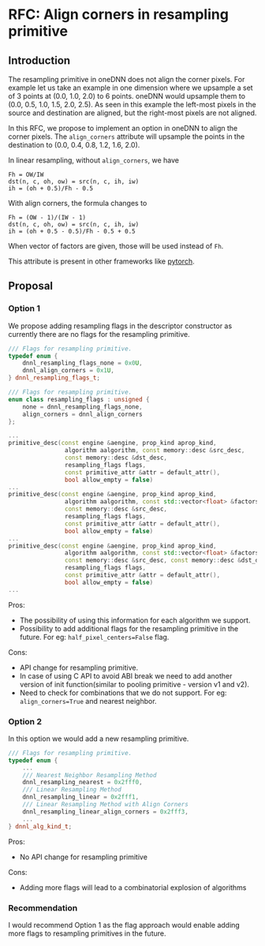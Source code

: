 # RFC: Align corners in resampling primitive

## Introduction

The resampling primitive in oneDNN does not align the corner pixels.
For example let us take an example in one dimension where we upsample a set of
3 points at (0.0, 1.0, 2.0) to 6 points. oneDNN would upsample them to
(0.0, 0.5, 1.0, 1.5, 2.0, 2.5). As seen in this example the left-most pixels in
the source and destination are aligned, but the right-most pixels are not
aligned.

In this RFC, we propose to implement an option in oneDNN to align the
corner pixels. The `align_corners` attribute will upsample the points in the
destination to (0.0, 0.4, 0.8, 1.2, 1.6, 2.0).

In linear resampling, without `align_corners`, we have
```
Fh = OW/IW
dst(n, c, oh, ow) = src(n, c, ih, iw)
ih = (oh + 0.5)/Fh - 0.5
```

With align corners, the formula changes to
```
Fh = (OW - 1)/(IW - 1)
dst(n, c, oh, ow) = src(n, c, ih, iw)
ih = (oh + 0.5 - 0.5)/Fh - 0.5 + 0.5
```

When vector of factors are given, those will be used instead of `Fh`.

This attribute is present in other frameworks like [pytorch](https://github.com/pytorch/pytorch/blob/3b966a6ce3d39122998a362c2b4cb95e34a79d0b/aten/src/ATen/native/UpSample.h#L34).

## Proposal

### Option 1

We propose adding resampling flags in the descriptor constructor
as currently there are no flags for the resampling primitive.

``` cpp
/// Flags for resampling primitive.
typedef enum {
    dnnl_resampling_flags_none = 0x0U,
    dnnl_align_corners = 0x1U,
} dnnl_resampling_flags_t;
```

``` cpp
/// Flags for resampling primitive.
enum class resampling_flags : unsigned {
    none = dnnl_resampling_flags_none,
    align_corners = dnnl_align_corners
};
```

``` cpp
...
primitive_desc(const engine &aengine, prop_kind aprop_kind,
                algorithm aalgorithm, const memory::desc &src_desc,
                const memory::desc &dst_desc,
                resampling_flags flags,
                const primitive_attr &attr = default_attr(),
                bool allow_empty = false)
...
primitive_desc(const engine &aengine, prop_kind aprop_kind,
                algorithm aalgorithm, const std::vector<float> &factors,
                const memory::desc &src_desc,
                resampling_flags flags,
                const primitive_attr &attr = default_attr(),
                bool allow_empty = false)
...
primitive_desc(const engine &aengine, prop_kind aprop_kind,
                algorithm aalgorithm, const std::vector<float> &factors,
                const memory::desc &src_desc, const memory::desc &dst_desc,
                resampling_flags flags,
                const primitive_attr &attr = default_attr(),
                bool allow_empty = false)
...
```

Pros:
- The possibility of using this information for each algorithm we support.
- Possibility to add additional flags for the resampling primitive in the future.
  For eg: `half_pixel_centers=False` flag.

Cons:
- API change for resampling primitive.
- In case of using C API to avoid ABI break we need to add another version of 
  init function(similar to pooling primitive - version v1 and v2).
- Need to check for combinations that we do not support.
  For eg: `align_corners=True` and nearest neighbor.


### Option 2

In this option we would add a new resampling primitive.

``` cpp
/// Flags for resampling primitive.
typedef enum {
    ...
    /// Nearest Neighbor Resampling Method
    dnnl_resampling_nearest = 0x2fff0,
    /// Linear Resampling Method
    dnnl_resampling_linear = 0x2fff1,
    /// Linear Resampling Method with Align Corners
    dnnl_resampling_linear_align_corners = 0x2fff3,
    ...
} dnnl_alg_kind_t;
```

Pros:
- No API change for resampling primitive

Cons:
- Adding more flags will lead to a combinatorial explosion of algorithms

### Recommendation
I would recommend Option 1 as the flag approach would enable adding more
flags to resampling primitives in the future.
